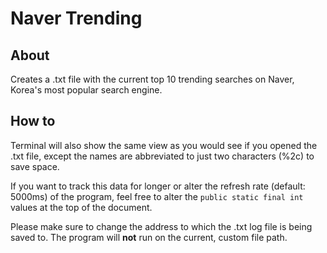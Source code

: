 # Naver Trending

## About
Creates a .txt file with the current top 10 trending searches on Naver, Korea's most popular search engine.

## How to
Terminal will also show the same view as you would see if you opened the .txt file, except the names are abbreviated to just two characters (%2c) to save space.

If you want to track this data for longer or alter the refresh rate (default: 5000ms) of the program, feel free to alter the `public static final int` values at the top of the document.

Please make sure to change the address to which the .txt log file is being saved to. The program will **not** run on the current, custom file path.
